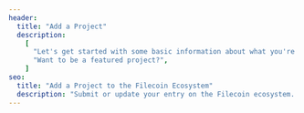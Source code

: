 ```yaml
---
header:
  title: "Add a Project"
  description:
    [
      "Let's get started with some basic information about what you're building. Please submit your project to the Filecoin ecosystem page below.",
      "Want to be a featured project?",
    ]
seo:
  title: "Add a Project to the Filecoin Ecosystem"
  description: "Submit or update your entry on the Filecoin ecosystem. Want to be a featured project? Share your project page on X and tag @filfoundation to be considered!"
---
```

